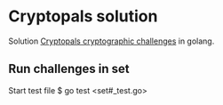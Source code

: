 # Cryptopals solution

Solution [Cryptopals cryptographic challenges](https://cryptopals.com/) in golang.

## Run challenges in set 

Start test file
$ go test <set#_test.go>
